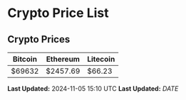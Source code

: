 # Crypto Price List

## Crypto Prices
| Bitcoin | Ethereum | Litecoin |
| ------- | -------- | -------- |
| $69632 | $2457.69 | $66.23 |
**Last Updated:** 2024-11-05 15:10 UTC
**Last Updated:** $DATE$
